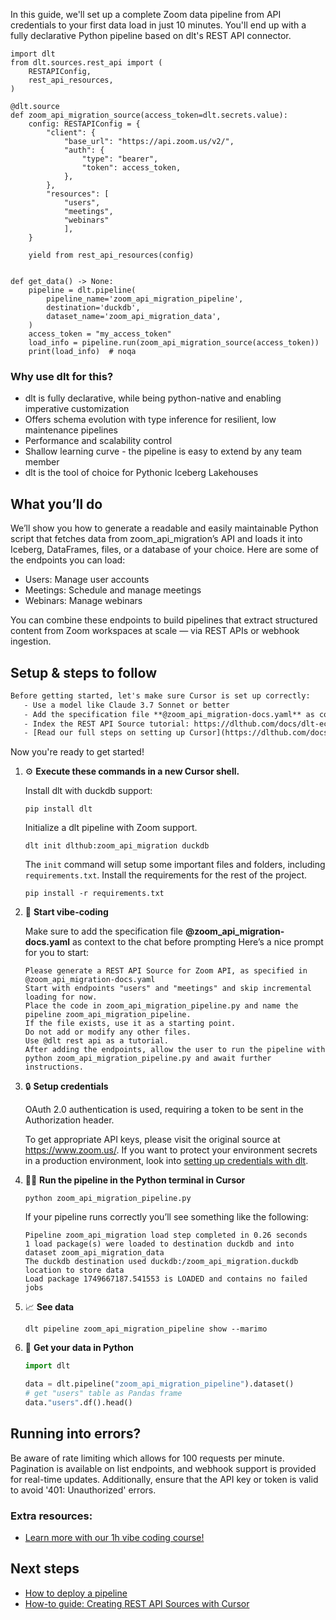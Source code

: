 In this guide, we'll set up a complete Zoom data pipeline from API credentials to your first data load in just 10 minutes. You'll end up with a fully declarative Python pipeline based on dlt's REST API connector.

```python-outcome
import dlt
from dlt.sources.rest_api import (
    RESTAPIConfig,
    rest_api_resources,
)

@dlt.source
def zoom_api_migration_source(access_token=dlt.secrets.value):
    config: RESTAPIConfig = {
        "client": {
            "base_url": "https://api.zoom.us/v2/",
            "auth": {
                "type": "bearer",
                "token": access_token,
            },
        },
        "resources": [
            "users",
            "meetings",
            "webinars"
            ],
    }

    yield from rest_api_resources(config)


def get_data() -> None:
    pipeline = dlt.pipeline(
        pipeline_name='zoom_api_migration_pipeline',
        destination='duckdb',
        dataset_name='zoom_api_migration_data', 
    )
    access_token = "my_access_token"
    load_info = pipeline.run(zoom_api_migration_source(access_token))
    print(load_info)  # noqa
```

### Why use dlt for this?

- dlt is fully declarative, while being python-native and enabling imperative customization
- Offers schema evolution with type inference for resilient, low maintenance pipelines
- Performance and scalability control
- Shallow learning curve - the pipeline is easy to extend by any team member
- dlt is the tool of choice for Pythonic Iceberg Lakehouses

## What you’ll do

We’ll show you how to generate a readable and easily maintainable Python script that fetches data from zoom_api_migration’s API and loads it into Iceberg, DataFrames, files, or a database of your choice. Here are some of the endpoints you can load:

- Users: Manage user accounts
- Meetings: Schedule and manage meetings
- Webinars: Manage webinars

You can combine these endpoints to build pipelines that extract structured content from Zoom workspaces at scale — via REST APIs or webhook ingestion.

## Setup & steps to follow

```default
Before getting started, let's make sure Cursor is set up correctly:
   - Use a model like Claude 3.7 Sonnet or better
   - Add the specification file **@zoom_api_migration-docs.yaml** as context
   - Index the REST API Source tutorial: https://dlthub.com/docs/dlt-ecosystem/verified-sources/rest_api/ and add it to context as **@dlt rest api**
   - [Read our full steps on setting up Cursor](https://dlthub.com/docs/dlt-ecosystem/llm-tooling/cursor-restapi#23-configuring-cursor-with-documentation)
```

Now you're ready to get started! 

1. ⚙️ **Execute these commands in a new Cursor shell.**
    
    Install dlt with duckdb support:
    ```shell
    pip install dlt
    ```

    Initialize a dlt pipeline with Zoom support.
    ```shell
    dlt init dlthub:zoom_api_migration duckdb
    ```

    The `init` command will setup some important files and folders, including `requirements.txt`. Install the requirements for the rest of the project.
    ```shell
    pip install -r requirements.txt
    ```
    
2. 🤠 **Start vibe-coding**
    
    Make sure to add the specification file **@zoom_api_migration-docs.yaml** as context to the chat before prompting
    Here’s a nice prompt for you to start: 
    
    ```prompt
    Please generate a REST API Source for Zoom API, as specified in @zoom_api_migration-docs.yaml 
    Start with endpoints "users" and "meetings" and skip incremental loading for now. 
    Place the code in zoom_api_migration_pipeline.py and name the pipeline zoom_api_migration_pipeline. 
    If the file exists, use it as a starting point. 
    Do not add or modify any other files. 
    Use @dlt rest api as a tutorial. 
    After adding the endpoints, allow the user to run the pipeline with python zoom_api_migration_pipeline.py and await further instructions.
    ```

    
3. 🔒 **Setup credentials** 
    
    OAuth 2.0 authentication is used, requiring a token to be sent in the Authorization header.
    
    To get appropriate API keys, please visit the original source at https://www.zoom.us/.
    If you want to protect your environment secrets in a production environment, look into [setting up credentials with dlt](https://dlthub.com/docs/walkthroughs/add_credentials).
    
4. 🏃‍♀️ **Run the pipeline in the Python terminal in Cursor**
    
    ```shell
    python zoom_api_migration_pipeline.py
    ```
    
    If your pipeline runs correctly you’ll see something like the following:
    
    ```shell
    Pipeline zoom_api_migration load step completed in 0.26 seconds
    1 load package(s) were loaded to destination duckdb and into dataset zoom_api_migration_data
    The duckdb destination used duckdb:/zoom_api_migration.duckdb location to store data
    Load package 1749667187.541553 is LOADED and contains no failed jobs
    ```
    
5. 📈 **See data**
    
    ```shell
    dlt pipeline zoom_api_migration_pipeline show --marimo
    ```
    
6. 🐍 **Get your data in Python**
    
    ```python
    import dlt

   data = dlt.pipeline("zoom_api_migration_pipeline").dataset()
   # get "users" table as Pandas frame
   data."users".df().head()
    ```

## Running into errors?

Be aware of rate limiting which allows for 100 requests per minute. Pagination is available on list endpoints, and webhook support is provided for real-time updates. Additionally, ensure that the API key or token is valid to avoid '401: Unauthorized' errors.

### Extra resources:

- [Learn more with our 1h vibe coding course!](https://www.youtube.com/watch?v=GGid70rnJuM)

## Next steps

- [How to deploy a pipeline](https://dlthub.com/docs/walkthroughs/deploy-a-pipeline)
- [How-to guide: Creating REST API Sources with Cursor](https://dlthub.com/docs/dlt-ecosystem/llm-tooling/cursor-restapi)
